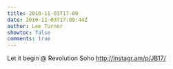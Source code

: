 ```yaml
---
title: 2010-11-03T17-00
date: 2010-11-03T17:00:44Z
author: Lee Turner
showtoc: false
comments: true
---
```


Let it begin  @ Revolution Soho http://instagr.am/p/JB17/

